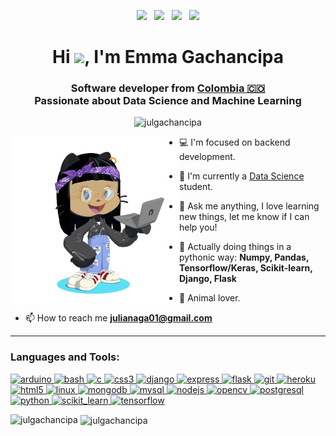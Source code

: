 <p align='center'>
<a href="https://twitter.com/emm_coded"><img height="30" src="https://cdn.jsdelivr.net/npm/simple-icons@3.0.1/icons/twitter.svg"></a>&nbsp;&nbsp;
<a href="https://linkedin.com/in/emma-gachancipa"><img height="30" src="https://cdn.jsdelivr.net/npm/simple-icons@3.0.1/icons/linkedin.svg"></a>&nbsp;&nbsp;
<a href="https://instagram.com/emm_coded"><img height="30" src="https://cdn.jsdelivr.net/npm/simple-icons@3.0.1/icons/instagram.svg"></a>&nbsp;&nbsp;
<a href="https://medium.com/@julianaga01" target="blank"><img height="30" src="https://cdn.jsdelivr.net/npm/simple-icons@3.0.1/icons/medium.svg"></a>
</p>

<h1 align="center">
  Hi <img src="https://media.giphy.com/media/hvRJCLFzcasrR4ia7z/giphy.gif" width="25px">, I'm Emma Gachancipa
</h1>

<h3 align="center">
  Software developer from 
  <a href="https://www.google.com/maps/place/Colombia/@4,-72z/">Colombia 🇨🇴 </a> <br/>
  Passionate about Data Science and Machine Learning
</h3>

<p align="center"> 
  <img src="https://komarev.com/ghpvc/?username=julgachancipa&label=Profile%20views&color=0e75b6&style=flat" alt="julgachancipa" />
</p>

<img align="left" src="octocat-rmgb.png" height="270px">

- :computer: I'm focused on backend development.
  
- 🌱 I'm currently a [Data Science](https://www.javeriana.edu.co/carrera-ciencia-de-datos) student.
  
- 💬 Ask me anything, I love learning new things, let me know if I can help you!

- :snake: Actually doing things in a pythonic way: **Numpy, Pandas, Tensorflow/Keras, Scikit-learn, Django, Flask**

- :horse: Animal lover.

- 📫 How to reach me **julianaga01@gmail.com**

---

<h3 align="left">Languages and Tools:</h3>
  
<p align="left">
  
  <a href="https://www.arduino.cc/" target="_blank">
    <img src="https://cdn.worldvectorlogo.com/logos/arduino-1.svg" alt="arduino" width="40" height="40"/>
  </a>
  
  <a href="https://www.gnu.org/software/bash/" target="_blank">
    <img src="https://www.vectorlogo.zone/logos/gnu_bash/gnu_bash-icon.svg" alt="bash" width="40" height="40"/>
  </a>
 
  <a href="https://www.cprogramming.com/" target="_blank">
    <img src="https://devicons.github.io/devicon/devicon.git/icons/c/c-original.svg" alt="c" width="40" height="40"/>
  </a>
  
  <a href="https://www.w3schools.com/css/" target="_blank">
    <img src="https://devicons.github.io/devicon/devicon.git/icons/css3/css3-original-wordmark.svg" alt="css3" width="40" height="40"/>
  </a>
  
  <a href="https://www.djangoproject.com/" target="_blank">
    <img src="https://devicons.github.io/devicon/devicon.git/icons/django/django-original.svg" alt="django" width="40" height="40"/>
  </a>
  
  <a href="https://expressjs.com" target="_blank">
    <img src="https://devicons.github.io/devicon/devicon.git/icons/express/express-original-wordmark.svg" alt="express" width="40" height="40"/>
  </a>
  
  <a href="https://flask.palletsprojects.com/" target="_blank">
    <img src="https://www.vectorlogo.zone/logos/pocoo_flask/pocoo_flask-icon.svg" alt="flask" width="40" height="40"/>
  </a>
  
  <a href="https://git-scm.com/" target="_blank">
    <img src="https://www.vectorlogo.zone/logos/git-scm/git-scm-icon.svg" alt="git" width="40" height="40"/>
  </a>
  
  <a href="https://heroku.com" target="_blank">
    <img src="https://www.vectorlogo.zone/logos/heroku/heroku-icon.svg" alt="heroku" width="40" height="40"/>
  </a>
  
  <a href="https://www.w3.org/html/" target="_blank">
    <img src="https://devicons.github.io/devicon/devicon.git/icons/html5/html5-original-wordmark.svg" alt="html5" width="40" height="40"/>
  </a>
  
  <a href="https://www.linux.org/" target="_blank">
    <img src="https://devicons.github.io/devicon/devicon.git/icons/linux/linux-original.svg" alt="linux" width="40" height="40"/>
  </a>
  
  <a href="https://www.mongodb.com/" target="_blank">
    <img src="https://devicons.github.io/devicon/devicon.git/icons/mongodb/mongodb-original-wordmark.svg" alt="mongodb" width="40" height="40"/>
  </a>
  
  <a href="https://www.mysql.com/" target="_blank">
    <img src="https://devicons.github.io/devicon/devicon.git/icons/mysql/mysql-original-wordmark.svg" alt="mysql" width="40" height="40"/>
  </a>
  
  <a href="https://nodejs.org" target="_blank">
    <img src="https://devicons.github.io/devicon/devicon.git/icons/nodejs/nodejs-original-wordmark.svg" alt="nodejs" width="40" height="40"/>
  </a>
  
  <a href="https://opencv.org/" target="_blank">
    <img src="https://www.vectorlogo.zone/logos/opencv/opencv-icon.svg" alt="opencv" width="40" height="40"/>
  </a>
  
  <a href="https://www.postgresql.org" target="_blank">
    <img src="https://devicons.github.io/devicon/devicon.git/icons/postgresql/postgresql-original-wordmark.svg" alt="postgresql" width="40" height="40"/>
  </a>
  
  <a href="https://www.python.org" target="_blank">
    <img src="https://devicons.github.io/devicon/devicon.git/icons/python/python-original.svg" alt="python" width="40" height="40"/>
  </a>
  
  <a href="https://scikit-learn.org/" target="_blank">
    <img src="https://upload.wikimedia.org/wikipedia/commons/0/05/Scikit_learn_logo_small.svg" alt="scikit_learn" width="40" height="40"/>
  </a>
  
  <a href="https://www.tensorflow.org" target="_blank">
    <img src="https://www.vectorlogo.zone/logos/tensorflow/tensorflow-icon.svg" alt="tensorflow" width="40" height="40"/>
  </a>

</p>

<p><img align="left" src="https://github-readme-stats.vercel.app/api/top-langs?username=julgachancipa&show_icons=true&locale=en&layout=compact" alt="julgachancipa" /></p>

<p>&nbsp;<img align="center" src="https://github-readme-stats.vercel.app/api?username=julgachancipa&show_icons=true&locale=en" alt="julgachancipa" /></p>
